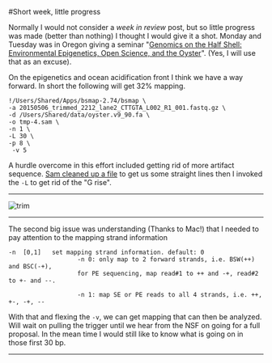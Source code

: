 #Short week, little progress

Normally I would not consider a _week in review_ post, but so little progress was made (better than nothing) I thought I would give it a shot. Monday and Tuesday was in Oregon giving a seminar "[Genomics on the Half Shell: Environmental Epigenetics, Open Science, and the Oyster](https://github.com/sr320/talk-osu-2015)". (Yes, I will use that as an excuse).

On the epigenetics and ocean acidification front I think we have a way forward. In short the following will get 32% mapping.

```
!/Users/Shared/Apps/bsmap-2.74/bsmap \
-a 20150506_trimmed_2212_lane2_CTTGTA_L002_R1_001.fastq.gz \
-d /Users/Shared/data/oyster.v9_90.fa \
-o tmp-4.sam \
-n 1 \
-L 30 \
-p 8 \
 -v 5
```

A hurdle overcome in this effort included getting rid of more artifact sequence. [Sam cleaned up a file](http://onsnetwork.org/kubu4/2015/05/06/bioinformatics-trimmomaticfastqc-on-c-gigas-larvae-oa-ngs-data/) to get us some straight lines then I invoked the `-L` to get rid of the "G rise".  

---
![trim](http://eagle.fish.washington.edu/cnidarian/skitch/Bioinformatics_–_Trimmomatic_FASTQC_on_C_gigas_Larvae_OA_NGS_Data___Sam_s_Notebook_1B01001D.png)

---

The second big issue was understanding (Thanks to Mac!) that I needed to pay attention to the mapping strand information 

```
-n  [0,1]   set mapping strand information. default: 0
                   -n 0: only map to 2 forward strands, i.e. BSW(++) and BSC(-+), 
                   for PE sequencing, map read#1 to ++ and -+, read#2 to +- and --.
                   
                   -n 1: map SE or PE reads to all 4 strands, i.e. ++, +-, -+, -- 
 ```
 
 With that and flexing the `-v`, we can get mapping that can then be analyzed. Will wait on pulling the trigger until we hear from the NSF on going for a full proposal. In the mean time I would still like to know what is going on in those first 30 bp.
 
---

 
 
 
 
                   
                                                       
